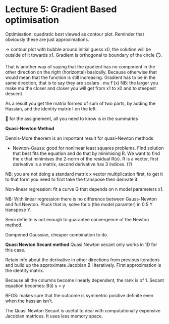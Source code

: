 # Lecture 5: Gradient Based optimisation 

Optimisation: quadratic best viewed as contour plot. 
Reminder that obviously these are just approximations. 

-> contour plot with bubble around initial guess x0, the solution will be outside of it towards x1. 
Gradient is orthogonal to boundary of the circle ⭕️. 

That is another way of saying that the gradient has no component in the other direction on the right (horizontal) basically. Because otherwise that would mean that the function is still increasing.
Gradient has to be in the same direction, that is to say they are scalars : mu f'(x) 
NB: the larger you make mu the closer and closer you will get from x1 to x0 and to steepest descent. 

As a result you get the matrix formed of sum of two parts, by adding the Hassian, and the identity matrix I on the left. 


🚨 for the assignement, all you need to know is in the summaries



**Quasi-Newton Method**


Dennis-More theorem is an important result for quasi-Newton methods

- Newton-Gauss: good for nonlinear least squares problems. Find solution that best fits the equation and do that by minimising R.
We want to find the x that minimises the 2-norm of the residual R(x). 
R is a vector, first derivative is a matrix, second derivative has 3 indices. (?)

NB: you are not doing a standard matrix x vector multiplication first, to get it to that form you need to first take the transpose then derivate it. 

Non-linear regression: fit a curve G that depends on n model parameters x1. 


NB: With linear regression there is no difference between Gauss-Newton and full Newton.
Pluck that in, solve for x (the model paramter) in 0.5 Y transpose Y.

Semi definite is not enough to guarantee convergence of the Newton method. 

Dampened Gaussian, cheaper combination to do. 



**Quasi Newton Secant method**
Quasi Newton secant only works in 1D for this case.

Retain info about the derivative in other directions from previous iterations and build up the approximate Jacobian B i iteratively. 
First approximation is the identity matrix. 

Because all the columns become linearly dependent, the rank is of 1. 
Secant equation becomes: B(i) s = y

BFGS: makes sure that the outcome is symmetric positive definite even when the hassian isn't. 



The Quasi Newton Secant is useful to deal with computationally expensive Jacobian matrices. It uses less memory space.



